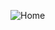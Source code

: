 ![Home](https://user-images.githubusercontent.com/69214737/205508974-585b3cec-7b6c-41a3-852b-e46755edad74.png)

